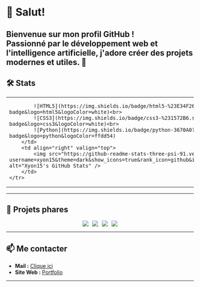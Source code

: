 # 👋 Salut!
Bienvenue sur mon profil GitHub !  
Passionné par le développement web et l'intelligence artificielle, j'adore créer des projets modernes et utiles. 🚀
---

## 🛠️ Stats


<table>
	<tr>
		<td align="left" valign="top">
      
			![HTML5](https://img.shields.io/badge/html5-%23E34F26.svg?style=for-the-badge&logo=html5&logoColor=white)<br>
			![CSS3](https://img.shields.io/badge/css3-%231572B6.svg?style=for-the-badge&logo=css3&logoColor=white)<br>
			![Python](https://img.shields.io/badge/python-3670A0?style=for-the-badge&logo=python&logoColor=ffdd54)
		</td>
		<td align="right" valign="top">
			<img src="https://github-readme-stats-three-psi-91.vercel.app/api?username=xyon15&theme=dark&show_icons=true&rank_icon=github&include_all_commits=true" alt="Xyon15's GitHub Stats" />
		</td>
	</tr>
</table>


---


## 🌟 Projets phares

<div align="center" style="display: flex; flex-wrap: wrap; gap: 10px; justify-content: center;">
	<a href="https://github.com/Xyon15/IA-chatbot">
		<img src="https://github-readme-stats-three-psi-91.vercel.app/api/pin/?username=Xyon15&repo=IA-chatbot&theme=dark" />
	</a>
	<a href="https://github.com/Xyon15/Hardware-Monitor">
		<img src="https://github-readme-stats-three-psi-91.vercel.app/api/pin/?username=Xyon15&repo=Hardware-Monitor&theme=dark" />
	</a>
	<a href="https://github.com/Xyon15/main-website">
		<img src="https://github-readme-stats-three-psi-91.vercel.app/api/pin/?username=Xyon15&repo=main-website&theme=dark" />
	</a>
	<a href="https://github.com/Xyon15/bouxon-website">
		<img src="https://github-readme-stats-three-psi-91.vercel.app/api/pin/?username=Xyon15&repo=bouxon-website&theme=dark&description_lines_count=1" />
	</a>
</div>

---

## 📫 Me contacter

- **Mail :** [Clique ici](mailto:pereira.lorenao@esh64.fr)
- **Site Web :** [Portfolio](https://xyon.site.elsites.fr/)

---
